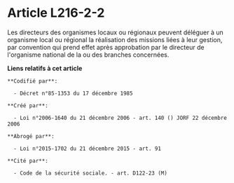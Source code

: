 # Article L216-2-2

Les directeurs des organismes locaux ou régionaux peuvent déléguer à un organisme local ou régional la réalisation des
missions liées à leur gestion, par convention qui prend effet après approbation par le directeur de l'organisme national de
la ou des branches concernées.

**Liens relatifs à cet article**

	**Codifié par**:

	  - Décret n°85-1353 du 17 décembre 1985

	**Créé par**:

	  - Loi n°2006-1640 du 21 décembre 2006 - art. 140 () JORF 22 décembre 2006

	**Abrogé par**:

	  - Loi n°2015-1702 du 21 décembre 2015 - art. 91

	**Cité par**:

	  - Code de la sécurité sociale. - art. D122-23 (M)
